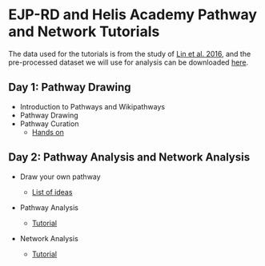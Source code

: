 EJP-RD and Helis Academy Pathway and Network Tutorials 
=============================================================================================

The data used for the tutorials is from the study of [Lin et al. 2016](https://bmcgenomics.biomedcentral.com/articles/10.1186/s12864-016-2746-7), and the pre-processed dataset we will use for analysis can be downloaded [here](https://github.com/LaurenDupuis/EJP-RD_Helis_Academy/blob/master/tutorials/RETT_vs_control_FC_filtered.txt). 

Day 1: Pathway Drawing
-----------------------
* Introduction to Pathways and Wikipathways
* Pathway Drawing
* Pathway Curation
     * [Hands on](tutorials/Pathway_Curation.md)

Day 2: Pathway Analysis and Network Analysis
-------------------------------------------------------------------------
* Draw your own pathway
    * [List of ideas](https://docs.google.com/document/d/1a9yKpjgMza3_iYV4D7dP7nZzplgHZLfVU_D_PktqVyw/edit#heading=h.35yda9pt774o)

* Pathway Analysis
     * [Tutorial](tutorials/Pathway_analysis.md)

* Network Analysis
    * [Tutorial](tutorials/Network_Analysis.md)
